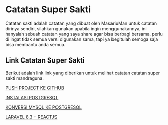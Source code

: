 # Catatan Super Sakti

Catatan sakti adalah catatan yang dibuat oleh MasariuMan untuk catatan dirinya sendiri, silahkan gunakan apabila ingin menggunakannya, ini hanyalah sebuah catatan yang saya share agar bisa berbagi bersama. perlu di ingat tidak semua versi digunakan sama, tapi ya begitulah semoga saja bisa membantu anda semua.

## Link Catatan Super Sakti

Berikut adalah link link yang diberikan untuk melihat catatan catatan super sakti mandraguna.

[PUSH PROJECT KE GITHUB](https://github.com/masariuman/catatan_sakti/blob/master/GITHUB.md)


[INSTALASI POSTGRESQL](https://github.com/masariuman/catatan_sakti/blob/master/postgresql_ubuntu_18.04(current).md)


[KONVERSI MYSQL KE POSTGRESQL](https://github.com/masariuman/catatan_sakti/blob/master/Konversi_Mysql_ke_PostgreSQL.md)

[LARAVEL 8.3 + REACTJS](https://github.com/masariuman/catatan_sakti/blob/master/ISI/larareact.md)
